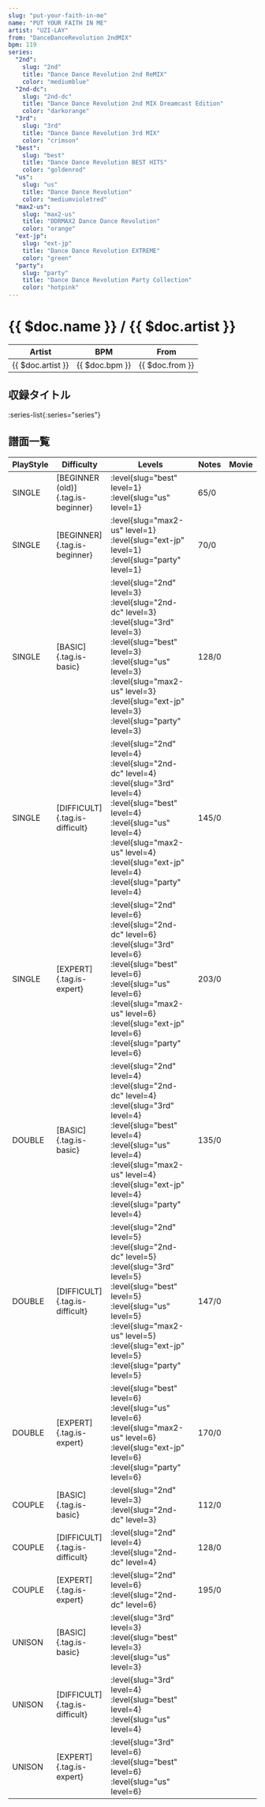 ```yaml
---
slug: "put-your-faith-in-me"
name: "PUT YOUR FAITH IN ME"
artist: "UZI-LAY"
from: "DanceDanceRevolution 2ndMIX"
bpm: 119
series:
  "2nd":
    slug: "2nd"
    title: "Dance Dance Revolution 2nd ReMIX"
    color: "mediumblue"
  "2nd-dc":
    slug: "2nd-dc"
    title: "Dance Dance Revolution 2nd MIX Dreamcast Edition"
    color: "darkorange"
  "3rd":
    slug: "3rd"
    title: "Dance Dance Revolution 3rd MIX"
    color: "crimson"
  "best":
    slug: "best"
    title: "Dance Dance Revolution BEST HITS"
    color: "goldenrod"
  "us":
    slug: "us"
    title: "Dance Dance Revolution"
    color: "mediumvioletred"
  "max2-us":
    slug: "max2-us"
    title: "DDRMAX2 Dance Dance Revolution"
    color: "orange"
  "ext-jp":
    slug: "ext-jp"
    title: "Dance Dance Revolution EXTREME"
    color: "green"
  "party":
    slug: "party"
    title: "Dance Dance Revolution Party Collection"
    color: "hotpink"
---
```


# {{ $doc.name }} / {{ $doc.artist }}

|Artist|BPM|From|
|------|---|----|
|{{ $doc.artist }}|{{ $doc.bpm }}|{{ $doc.from }}|

## 収録タイトル

:series-list{:series="series"}

## 譜面一覧

|PlayStyle|Difficulty|Levels|Notes|Movie|
|---------|----------|------|-----|-----|
|SINGLE|[BEGINNER (old)]{.tag.is-beginner}|:level{slug="best" level=1} :level{slug="us" level=1}|65/0||
|SINGLE|[BEGINNER]{.tag.is-beginner}|:level{slug="max2-us" level=1} :level{slug="ext-jp" level=1} :level{slug="party" level=1}|70/0||
|SINGLE|[BASIC]{.tag.is-basic}|:level{slug="2nd" level=3} :level{slug="2nd-dc" level=3} :level{slug="3rd" level=3} :level{slug="best" level=3} :level{slug="us" level=3} :level{slug="max2-us" level=3} :level{slug="ext-jp" level=3} :level{slug="party" level=3}|128/0||
|SINGLE|[DIFFICULT]{.tag.is-difficult}|:level{slug="2nd" level=4} :level{slug="2nd-dc" level=4} :level{slug="3rd" level=4} :level{slug="best" level=4} :level{slug="us" level=4} :level{slug="max2-us" level=4} :level{slug="ext-jp" level=4} :level{slug="party" level=4}|145/0||
|SINGLE|[EXPERT]{.tag.is-expert}|:level{slug="2nd" level=6} :level{slug="2nd-dc" level=6} :level{slug="3rd" level=6} :level{slug="best" level=6} :level{slug="us" level=6} :level{slug="max2-us" level=6} :level{slug="ext-jp" level=6} :level{slug="party" level=6}|203/0||
|DOUBLE|[BASIC]{.tag.is-basic}|:level{slug="2nd" level=4} :level{slug="2nd-dc" level=4} :level{slug="3rd" level=4} :level{slug="best" level=4} :level{slug="us" level=4} :level{slug="max2-us" level=4} :level{slug="ext-jp" level=4} :level{slug="party" level=4}|135/0||
|DOUBLE|[DIFFICULT]{.tag.is-difficult}|:level{slug="2nd" level=5} :level{slug="2nd-dc" level=5} :level{slug="3rd" level=5} :level{slug="best" level=5} :level{slug="us" level=5} :level{slug="max2-us" level=5} :level{slug="ext-jp" level=5} :level{slug="party" level=5}|147/0||
|DOUBLE|[EXPERT]{.tag.is-expert}|:level{slug="best" level=6} :level{slug="us" level=6} :level{slug="max2-us" level=6} :level{slug="ext-jp" level=6} :level{slug="party" level=6}|170/0||
|COUPLE|[BASIC]{.tag.is-basic}|:level{slug="2nd" level=3} :level{slug="2nd-dc" level=3}|112/0||
|COUPLE|[DIFFICULT]{.tag.is-difficult}|:level{slug="2nd" level=4} :level{slug="2nd-dc" level=4}|128/0||
|COUPLE|[EXPERT]{.tag.is-expert}|:level{slug="2nd" level=6} :level{slug="2nd-dc" level=6}|195/0||
|UNISON|[BASIC]{.tag.is-basic}|:level{slug="3rd" level=3} :level{slug="best" level=3} :level{slug="us" level=3}|||
|UNISON|[DIFFICULT]{.tag.is-difficult}|:level{slug="3rd" level=4} :level{slug="best" level=4} :level{slug="us" level=4}|||
|UNISON|[EXPERT]{.tag.is-expert}|:level{slug="3rd" level=6} :level{slug="best" level=6} :level{slug="us" level=6}|||
